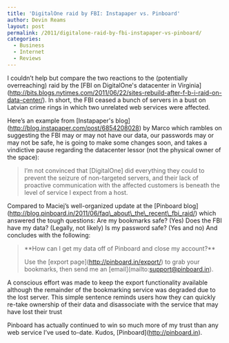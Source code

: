 ```yaml
---
title: 'DigitalOne raid by FBI: Instapaper vs. Pinboard'
author: Devin Reams
layout: post
permalink: /2011/digitalone-raid-by-fbi-instapaper-vs-pinboard/
categories:
  - Business
  - Internet
  - Reviews
---
```

I couldn&#8217;t help but compare the two reactions to the (potentially overreaching) raid by the \[FBI on DigitalOne's datacenter in Virginia\](http://bits.blogs.nytimes.com/2011/06/22/sites-rebuild-after-f-b-i-raid-on-data-center/). In short, the FBI ceased a bunch of servers in a bust on Latvian crime rings in which two unrelated web services were affected. 

Here&#8217;s an example from \[Instapaper's blog\](http://blog.instapaper.com/post/6854208028) by Marco which rambles on suggesting the FBI may or may not have our data, our passwords may or may not be safe, he is going to make some changes soon, and takes a vindictive pause regarding the datacenter lessor (not the physical owner of the space):

>I’m not convinced that [DigitalOne] did everything they could to prevent the seizure of non-targeted servers, and their lack of proactive communication with the affected customers is beneath the level of service I expect from a host.

Compared to Maciej&#8217;s well-organized update at the \[Pinboard blog\](http://blog.pinboard.in/2011/06/faq\_about\_the\_recent\_fbi_raid/) which answered the tough questions: Are my bookmarks safe? (Yes) Does the FBI have my data? (Legally, not likely) Is my password safe? (Yes and no) And concludes with the following:

>\*\*How can I get my data off of Pinboard and close my account?\*\*  
>  
>Use the \[export page\](http://pinboard.in/export/) to grab your bookmarks, then send me an \[email\](mailto:support@pinboard.in).

A conscious effort was made to keep the export functionality available although the remainder of the bookmarking service was degraded due to the lost server. This simple sentence reminds users how they can quickly re-take ownership of their data and disassociate with the service that may have lost their trust

Pinboard has actually continued to win so much more of my trust than any web service I&#8217;ve used to-date. Kudos, \[Pinboard\](http://pinboard.in).